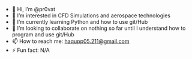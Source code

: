 - 👋 Hi, I’m @pr0vat
- 👀 I’m interested in CFD Simulations and aerospace technologies
- 🌱 I’m currently learning Python and how to use git/Hub
- 🐉 I’m looking to collaborate on nothing so far until I understand how to program and use git/Hub
- 📫 How to reach me: haqupp05.211@gmail.com
- ⚡ Fun fact: N/A

<!---
pr0vat/pr0vat is a ✨ special ✨ repository because its `README.md` (this file) appears on your GitHub profile.
You can click the Preview link to take a look at your changes.
--->
